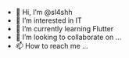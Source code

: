 - 👋 Hi, I’m @sl4shh
- 👀 I’m interested in IT
- 🌱 I’m currently learning Flutter
- 💞️ I’m looking to collaborate on ...
- 📫 How to reach me ...

<!---
sl4shh/sl4shh is a ✨ special ✨ repository because its `README.md` (this file) appears on your GitHub profile.
You can click the Preview link to take a look at your changes.
--->
